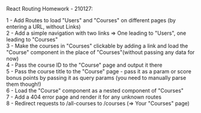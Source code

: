 React Routing Homework - 210127:

1 - Add Routes to load "Users" and "Courses" on different pages (by entering a URL, without Links)  
2 - Add a simple navigation with two links => One leading to "Users", one leading to "Courses"  
3 - Make the courses in "Courses" clickable by adding a link and load the "Course" component in the place of "Courses"(without passing any data for now)  
4 - Pass the course ID to the "Course" page and output it there  
5 - Pass the course title to the "Course" page - pass it as a param or score bonus points by passing it as query params (you need to manually parse them though!)  
6 - Load the "Course" component as a nested component of "Courses"  
7 - Add a 404 error page and render it for any unknown routes  
8 - Redirect requests to /all-courses to /courses (=> Your "Courses" page)  